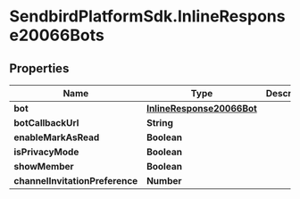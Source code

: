 # SendbirdPlatformSdk.InlineResponse20066Bots

## Properties

Name | Type | Description | Notes
------------ | ------------- | ------------- | -------------
**bot** | [**InlineResponse20066Bot**](InlineResponse20066Bot.md) |  | [optional] 
**botCallbackUrl** | **String** |  | [optional] 
**enableMarkAsRead** | **Boolean** |  | [optional] 
**isPrivacyMode** | **Boolean** |  | [optional] 
**showMember** | **Boolean** |  | [optional] 
**channelInvitationPreference** | **Number** |  | [optional] 



